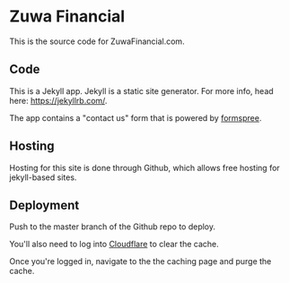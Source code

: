 # Zuwa Financial

This is the source code for ZuwaFinancial.com.

## Code

This is a Jekyll app.  Jekyll is a static site generator.  For more info, head here: https://jekyllrb.com/.

The app contains a "contact us" form that is powered by [formspree](https://formspree.io/).

## Hosting

Hosting for this site is done through Github, which allows free hosting for jekyll-based sites.

## Deployment

Push to the master branch of the Github repo to deploy.

You'll also need to log into [Cloudflare](https://www.cloudflare.com/) to clear the cache.

Once you're logged in, navigate to the the caching page and purge the cache.
